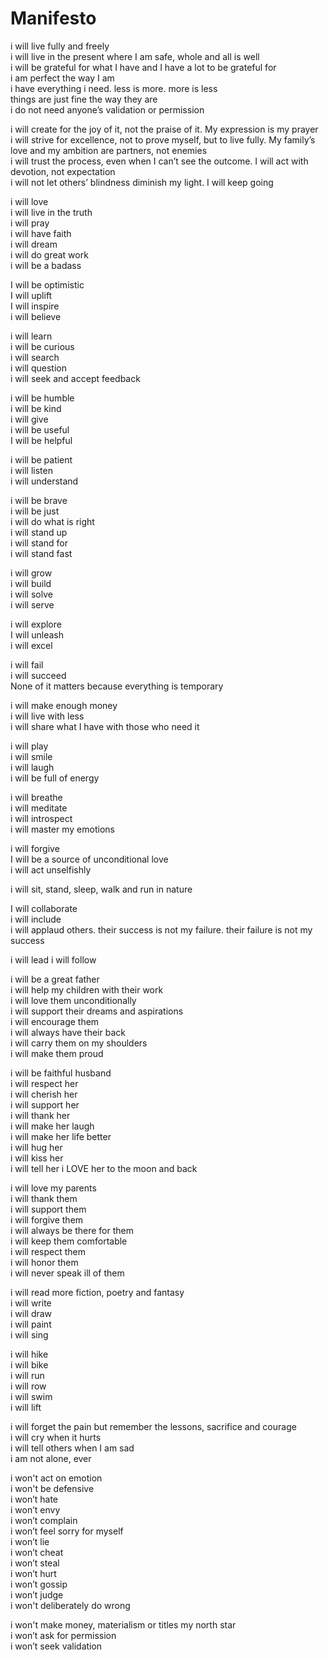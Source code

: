 # Manifesto

i will live fully and freely  
i will live in the present where I am safe, whole and all is well  
i will be grateful for what I have and I have a lot to be grateful for  
i am perfect the way I am  
i have everything i need. less is more. more is less    
things are just fine the way they are  
i do not need anyone’s validation or permission  

i will create for the joy of it, not the praise of it. My expression is my prayer  
i will strive for excellence, not to prove myself, but to live fully. My family’s love and my ambition are partners, not enemies  
i will trust the process, even when I can’t see the outcome. I will act with devotion, not expectation  
i will not let others’ blindness diminish my light. I will keep going  

i will love  
i will live in the truth  
i will pray  
i will have faith  
i will dream  
i will do great work  
i will be a badass  

I will be optimistic  
I will uplift  
I will inspire  
i will believe  

i will learn  
i will be curious  
i will search  
i will question  
i will seek and accept feedback  

i will be humble  
i will be kind  
i will give  
i will be useful  
I will be helpful  

i will be patient  
i will listen  
i will understand  

i will be brave  
i will be just  
i will do what is right  
i will stand up  
i will stand for  
i will stand fast  

i will grow  
i will build  
i will solve  
i will serve  

i will explore  
I will unleash  
i will excel  

i will fail  
i will succeed  
None of it matters because everything is temporary  

i will make enough money  
i will live with less  
i will share what I have with those who need it  

i will play  
i will smile  
i will laugh  
i will be full of energy  

i will breathe  
i will meditate  
i will introspect  
i will master my emotions  

i will forgive  
I will be a source of unconditional love  
i will act unselfishly  

i will sit, stand, sleep, walk and run in nature  

I will collaborate  
i will include  
i will applaud others. their success is not my failure. their failure is not my success  

i will lead
i will follow  

i will be a great father  
i will help my children with their work  
i will love them unconditionally  
i will support their dreams and aspirations  
i will encourage them  
i will always have their back  
i will carry them on my shoulders  
i will make them proud  

i will be faithful husband  
i will respect her  
i will cherish her  
i will support her  
i will thank her  
i will make her laugh  
i will make her life better  
i will hug her  
i will kiss her  
i will tell her i LOVE her to the moon and back  

i will love my parents  
i will thank them  
i will support them  
i will forgive them  
i will always be there for them  
i will keep them comfortable  
i will respect them  
i will honor them  
i will never speak ill of them  

i will read more fiction, poetry and fantasy  
i will write  
i will draw  
i will paint  
i will sing  

i will hike  
i will bike  
i will run  
i will row  
i will swim  
i will lift  

i will forget the pain but remember the lessons, sacrifice and courage  
i will cry when it hurts  
i will tell others when I am sad  
i am not alone, ever  

i won't act on emotion  
i won't be defensive  
i won’t hate  
i won’t envy  
i won’t complain  
i won’t feel sorry for myself  
i won’t lie  
i won’t cheat  
i won’t steal  
i won’t hurt  
i won’t gossip  
i won’t judge  
i won't deliberately do wrong  

i won't make money, materialism or titles my north star  
i won’t ask for permission  
i won’t seek validation  
